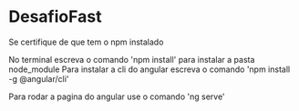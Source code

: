 # DesafioFast

<p>
Se certifique de que tem o npm instalado
</p>
<p>
No terminal escreva o comando 'npm install' para instalar a pasta node_module
Para instalar a cli do angular escreva o comando 'npm install -g @angular/cli'
</p>
<p>
Para rodar a pagina do angular use o comando 'ng serve'
</p>
